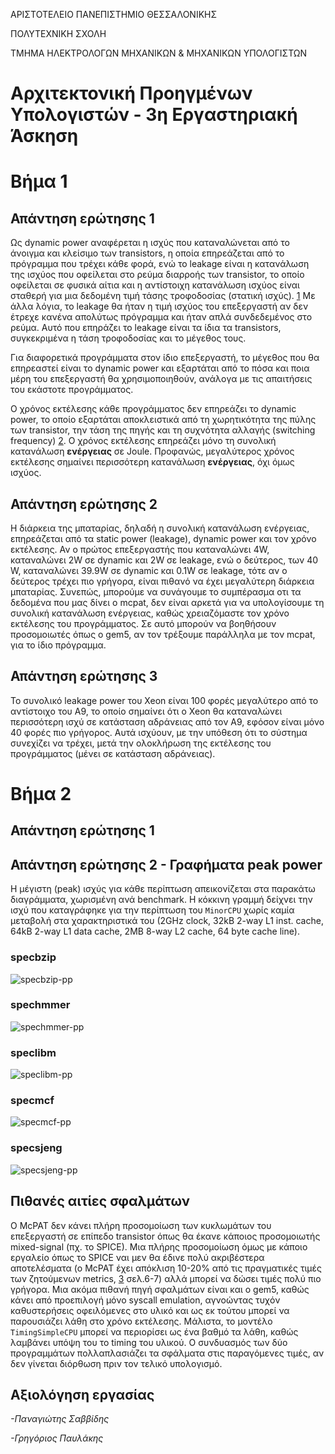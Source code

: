 ΑΡΙΣΤΟΤΕΛΕΙΟ ΠΑΝΕΠΙΣΤΗΜΙΟ ΘΕΣΣΑΛΟΝΙΚΗΣ

ΠΟΛΥΤΕΧΝΙΚΗ ΣΧΟΛΗ

ΤΜΗΜΑ ΗΛΕΚΤΡΟΛΟΓΩΝ ΜΗΧΑΝΙΚΩΝ &amp; ΜΗΧΑΝΙΚΩΝ ΥΠΟΛΟΓΙΣΤΩΝ

# Αρχιτεκτονική Προηγμένων Υπολογιστών - 3η Εργαστηριακή Άσκηση

# Βήμα 1
## Απάντηση ερώτησης 1

Ως dynamic power αναφέρεται η ισχύς που καταναλώνεται από το άνοιγμα και κλείσιμο
των transistors, η οποία επηρεάζεται από το πρόγραμμα που τρέχει κάθε φορά, ενώ το
leakage είναι η κατανάλωση της ισχύος που οφείλεται στο ρεύμα διαρροής των
transistor, το οποίο οφείλεται σε φυσικά αίτια και η αντίστοιχη κατανάλωση ισχύος
είναι σταθερή για μια δεδομένη τιμή τάσης τροφοδοσίας (στατική ισχύς). [1]
Με άλλα λόγια, το leakage θα ήταν η τιμή ισχύος του επεξεργαστή αν δεν έτρεχε κανένα
απολύτως πρόγραμμα και ήταν απλά συνδεδεμένος στο ρεύμα. Αυτό που επηράζει το
leakage είναι τα ίδια τα transistors, συγκεκριμένα η τάση τροφοδοσίας και το μέγεθος τους.

Για διαφορετικά προγράμματα στον ίδιο επεξεργαστή, το μέγεθος που θα επηρεαστεί
είναι το dynamic power και εξαρτάται από το πόσα και ποια μέρη του επεξεργαστή
θα χρησιμοποιηθούν, ανάλογα με τις απαιτήσεις του εκάστοτε προγράμματος.

Ο χρόνος εκτέλεσης κάθε προγράμματος δεν επηρεάζει το dynamic power, το
οποίο εξαρτάται αποκλειστικά από τη χωρητικότητα της πύλης των transistor, την
τάση της πηγής και τη συχνότητα αλλαγής (switching frequency) [2]. Ο χρόνος
εκτέλεσης επηρεάζει μόνο τη συνολική κατανάλωση **ενέργειας** σε Joule. Προφανώς,
μεγαλύτερος χρόνος εκτέλεσης σημαίνει περισσότερη κατανάλωση **ενέργειας**, όχι όμως ισχύος.

## Απάντηση ερώτησης 2

Η διάρκεια της μπαταρίας, δηλαδή η συνολική κατανάλωση ενέργειας, επηρεάζεται από
τα static power (leakage), dynamic power και τον χρόνο εκτέλεσης. Αν ο πρώτος επεξεργαστής
που καταναλώνει 4W, καταναλώνει 2W σε dynamic και 2W σε leakage, ενώ ο δεύτερος, των
40 W, καταναλώνει 39.9W σε dynamic και 0.1W σε leakage, τότε αν ο δεύτερος τρέχει πιο
γρήγορα, είναι πιθανό να έχει μεγαλύτερη διάρκεια μπαταρίας. Συνεπώς, μπορούμε να
συνάγουμε το συμπέρασμα οτι τα δεδομένα που μας δίνει ο mcpat, δεν είναι αρκετά
για να υπολογίσουμε τη συνολική κατανάλωση ενέργειας, καθώς χρειαζόμαστε τον χρόνο
εκτέλεσης του προγράμματος. Σε αυτό μπορούν να βοηθήσουν προσομοιωτές όπως ο gem5,
αν τον τρέξουμε παράλληλα με τον mcpat, για το ίδιο πρόγραμμα.

## Απάντηση ερώτησης 3

Το συνολικό leakage power του Xeon είναι 100 φορές μεγαλύτερο από το αντίστοιχο του A9,
το οποίο σημαίνει ότι ο Xeon θα καταναλώνει περισσότερη ισχύ σε κατάσταση αδράνειας
από τον A9, εφόσον είναι μόνο 40 φορές πιο γρήγορος. Αυτά ισχύουν, με την υπόθεση ότι
το σύστημα συνεχίζει να τρέχει, μετά την ολοκλήρωση της εκτέλεσης του προγράμματος
(μένει σε κατάσταση αδράνειας).

# Βήμα 2


## Απάντηση ερώτησης 1


## Απάντηση ερώτησης 2 - Γραφήματα peak power

Η μέγιστη (peak) ισχύς για κάθε περίπτωση απεικονίζεται στα παρακάτω διαγράμματα,
χωρισμένη ανά benchmark. Η κόκκινη γραμμή δείχνει την ισχύ που καταγράφηκε για την
περίπτωση του `MinorCPU` χωρίς καμία μεταβολή στα χαρακτηριστικά του (2GHz clock,
32kB 2-way L1 inst. cache, 64kB 2-way L1 data cache, 2MB 8-way L2 cache,
64 byte cache line).
### specbzip
![specbzip-pp](./graphs/specbzip/specbzip-peak.png)
### spechmmer
![spechmmer-pp](./graphs/spechmmer/spechmmer-peak.png)
### speclibm
![speclibm-pp](./graphs/speclibm/speclibm-peak.png)
### specmcf
![specmcf-pp](./graphs/specmcf/specmcf-peak.png)
### specsjeng
![specsjeng-pp](./graphs/specsjeng/specsjeng-peak.png)


## Πιθανές αιτίες σφαλμάτων

Ο McPAT δεν κάνει πλήρη προσομοίωση των κυκλωμάτων του επεξεργαστή σε επίπεδο
transistor όπως θα έκανε κάποιος προσομοιωτής mixed-signal (πχ. το SPICE). Μια
πλήρης προσομοίωση όμως με κάποιο εργαλείο όπως το SPICE ναι μεν θα έδινε πολύ
ακριβέστερα αποτελέσματα (ο McPAT έχει απόκλιση 10-20% από τις πραγματικές τιμές
των ζητούμενων metrics, [3] σελ.6-7) αλλά μπορεί να δώσει τιμές πολύ πιο γρήγορα.
Μια ακόμα πιθανή πηγή σφαλμάτων είναι και ο gem5, καθώς κάνει από προεπιλογή μόνο
syscall emulation, αγνοώντας τυχόν καθυστερήσεις οφειλόμενες στο υλικό και ως εκ
τούτου μπορεί να παρουσιάζει λάθη στο χρόνο εκτέλεσης.
Μάλιστα, το μοντέλο `TimingSimpleCPU` μπορεί να περιορίσει ως ένα βαθμό τα λάθη,
καθώς λαμβάνει υπόψη του το timing του υλικού. Ο συνδυασμός των δύο προγραμμάτων
πολλαπλασιάζει τα σφάλματα στις παραγόμενες τιμές, αν δεν γίνεται διόρθωση πριν
τον τελικό υπολογισμό.

## Αξιολόγηση εργασίας



*-Παναγιώτης Σαββίδης*




*-Γρηγόριος Παυλάκης*



[1]: https://en.wikipedia.org/wiki/Processor_power_dissipation
[2]: https://web.archive.org/web/20150812030010/http://download.intel.com/design/network/papers/30117401.pd
[3]: https://www.hpl.hp.com/research/mcpat/micro09.pdf